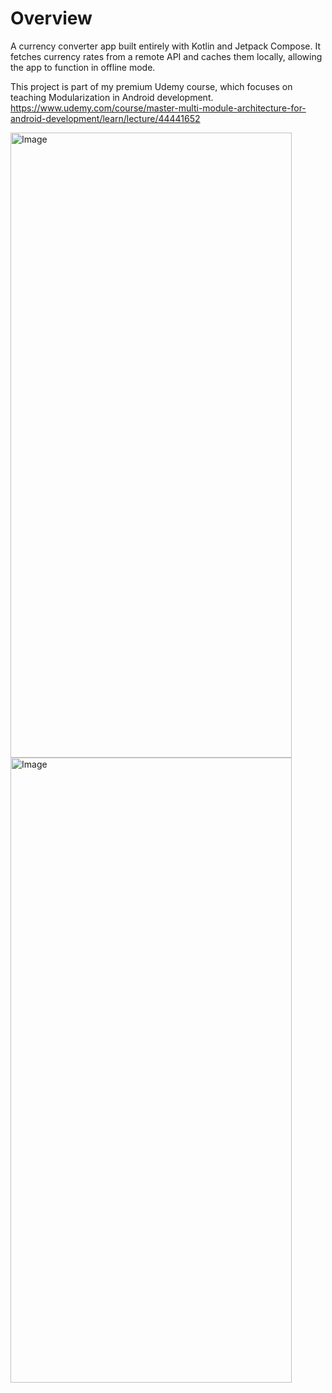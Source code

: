 
# Overview

A currency converter app built entirely with Kotlin and Jetpack Compose. It fetches currency rates from a remote API and caches them locally, allowing the app to function in offline mode.

This project is part of my premium Udemy course, which focuses on teaching Modularization in Android development. https://www.udemy.com/course/master-multi-module-architecture-for-android-development/learn/lecture/44441652

<img src="https://github.com/user-attachments/assets/d149ec89-ad8b-4755-b39d-3cb3c008b8c7" alt="Image" width="450" height="1000">
<img src="https://github.com/user-attachments/assets/51321449-51ee-4f42-b813-7c8b190ac3c8" alt="Image" width="450" height="1000">
